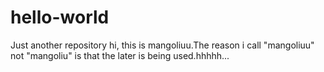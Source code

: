 # hello-world
Just another repository
hi, this is mangoliuu.The reason  i call "mangoliuu" not "mangoliu" is that the later is being used.hhhhh...
